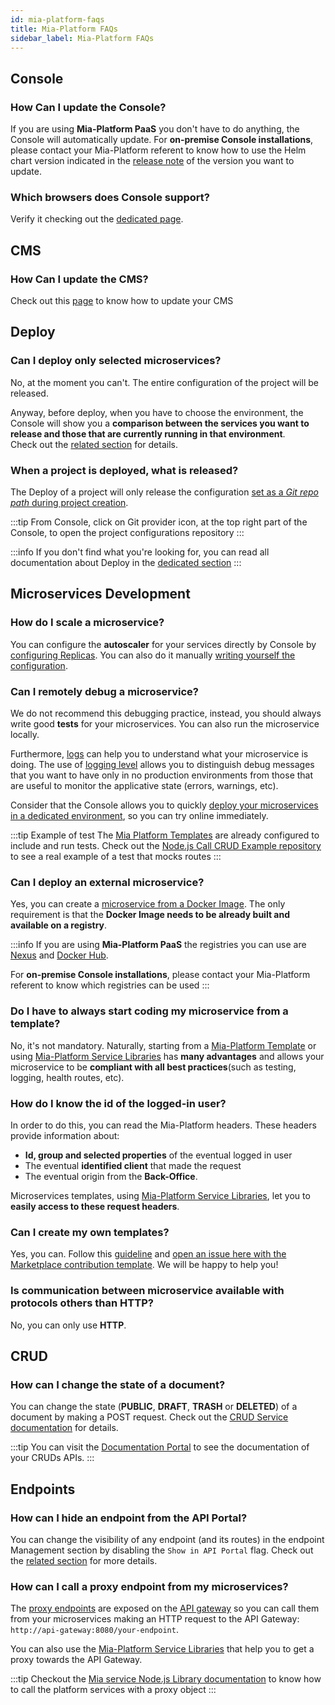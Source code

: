 ```yaml
---
id: mia-platform-faqs
title: Mia-Platform FAQs
sidebar_label: Mia-Platform FAQs
---
```


## Console

### How Can I update the Console?

If you are using **Mia-Platform PaaS** you don't have to do anything, the Console will automatically update. For **on-premise Console installations**, please contact your Mia-Platform referent to know how to use the Helm chart version indicated in the [release note](/release-notes/versions.md) of the version you want to update.

### Which browsers does Console support?

Verify it checking out the [dedicated page](/info/supported_browser.md).

## CMS

### How Can I update the CMS?

Check out this [page](/business_suite/update_cms.md) to know how to update your CMS

## Deploy

### Can I deploy only selected microservices?

No, at the moment you can't. The entire configuration of the project will be released.

Anyway, before deploy, when you have to choose the environment, the Console will show you a **comparison between the services you want to release and those that are currently running in that environment**.  
Check out the [related section](/development_suite/deploy/overview.md#compare-services) for details.

### When a project is deployed, what is released?

The Deploy of a project will only release the configuration [set as a *Git repo path* during project creation](/console/project-configuration/create-a-project.mdx#step-2-repository).

:::tip
From Console, click on Git provider icon, at the top right part of the Console, to open the project configurations repository
:::

:::info
If you don't find what you're looking for, you can read all documentation about Deploy in the [dedicated section](/development_suite/deploy/overview.md)
:::

## Microservices Development

### How do I scale a microservice?

You can configure the **autoscaler** for your services directly by Console by [configuring Replicas](/development_suite/api-console/api-design/replicas.md). You can also do it manually [writing yourself the configuration](/development_suite/api-console/api-design/replicas.md#how-to-scale-services-manually).

### Can I remotely debug a microservice?

We do not recommend this debugging practice, instead, you should always write good **tests** for your microservices. You can also run the microservice locally.

Furthermore, [logs](/development_suite/monitoring/introduction.md) can help you to understand what your microservice is doing. The use of [logging level](/getting-started/guidelines/guidelines-for-logs.md#use-the-appropriate-logging-level) allows you to distinguish debug messages that you want to have only in no production environments from those that are useful to monitor the applicative state (errors, warnings, etc).

Consider that the Console allows you to quickly [deploy your microservices in a dedicated environment](/development_suite/deploy/overview.md#select-environment), so you can try online immediately.

:::tip Example of test
The [Mia Platform Templates](/marketplace/templates/mia_templates.md) are already configured to include and run tests.
Check out the [Node.js Call CRUD Example repository](https://github.com/mia-platform-marketplace/Node.js-Call-CRUD-Example/blob/master/tests/crud.test.js) to see a real example of a test that mocks routes
:::

### Can I deploy an external microservice?

Yes, you can create a [microservice from a Docker Image](/development_suite/api-console/api-design/services.md#how-to-create-a-microservice-from-a-docker-image). The only requirement is that the **Docker Image needs to be already built and available on a registry**.

:::info
If you are using **Mia-Platform PaaS** the registries you can use are [Nexus](https://www.sonatype.com/nexus/repository-oss) and [Docker Hub](https://www.docker.com/products/docker-hub).

For **on-premise Console installations**, please contact your Mia-Platform referent to know which registries can be used
:::

### Do I have to always start coding my microservice from a template?

No, it's not mandatory. Naturally, starting from a [Mia-Platform Template](/marketplace/templates/mia_templates.md) or using [Mia-Platform Service Libraries](/libraries/mia-service-libraries.md) has **many advantages** and allows your microservice to be **compliant with all best practices**(such as testing, logging, health routes, etc).

### How do I know the id of the logged-in user?

In order to do this, you can read the Mia-Platform headers. These headers provide information about:

* **Id, group and selected properties** of the eventual logged in user
* The eventual **identified client** that made the request
* The eventual origin from the **Back-Office**.

Microservices templates, using [Mia-Platform Service Libraries](/libraries/mia-service-libraries.md), let you to **easily access to these request headers**.

### Can I create my own templates?

Yes, you can. Follow this [guideline](/marketplace/add_to_marketplace/contributing_overview.md) and [open an issue here with the Marketplace contribution template](https://github.com/mia-platform/community/issues/new?labels=marketplace&template=marketplace-contribution.md&title=Add+new+marketplace+item). We will be happy to help you!

### Is communication between microservice available with protocols others than HTTP?

No, you can only use **HTTP**.

## CRUD

### How can I change the state of a document?

You can change the state (**PUBLIC**, **DRAFT**, **TRASH** or **DELETED**) of a document by making a POST request. Check out the [CRUD Service documentation](/runtime_suite/crud-service/10_overview_and_usage.md#state-transitions) for details.

:::tip
You can visit the [Documentation Portal](/console/project-configuration/documentation-portal.md) to see the documentation of your CRUDs APIs.
:::

## Endpoints

### How can I hide an endpoint from the API Portal?

You can change the visibility of any endpoint (and its routes) in the endpoint Management section by disabling the `Show in API Portal` flag. Check out the [related section](/development_suite/api-console/api-design/endpoints.md#manage-the-visibility-of-your-endpoints) for more details.

### How can I call a proxy endpoint from my microservices?

The [proxy endpoints](/development_suite/api-console/api-design/proxy.md) are exposed on the [API gateway](/runtime_suite/api-gateway/10_overview.md) so you can call them from your microservices making an HTTP request to the API Gateway: `http://api-gateway:8080/your-endpoint`.

You can also use the [Mia-Platform Service Libraries](/libraries/mia-service-libraries.md) that help you to get a proxy towards the API Gateway.

:::tip
Checkout the [Mia service Node.js Library documentation](https://github.com/mia-platform/custom-plugin-lib/blob/master/docs/http_client.md) to know how to call the platform services with a proxy object
:::
